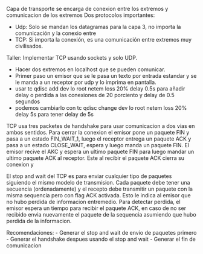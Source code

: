 Capa de transporte se encarga de conexion entre los extremos y comunicacion de los extremos
Dos protocolos importantes:
- Udp: Solo se mandan los datagramas para la capa 3, no importa la comunicación y la conexio entre 
- TCP: Si importa la conexión, es una comunicación entre extremos muy civilisados.

Taller: Implementar TCP usando sockets y solo UDP.

- Hacer dos extremos en localhost que se pueden comunicar.
- Primer paso un emisor que se le pasa un texto por entrada estandar y se le manda a un receptor por udp y lo imprima en pantalla.
- usar tc qdisc add dev lo root netem loss 20% delay 0.5s para añadir delay o perdida a las conexiones de 20 porciento y delay de 0.5 segundos
- podemos cambiarlo con tc qdisc change dev lo root netem loss 20% delay 5s para tener delay de 5s

TCP usa tres packetes de handshake para usar comunicacion a dos vias en ambos sentidos. Para cerrar la conexion el emisor pone un paquete FIN y pasa a un estado FIN_WAIT_1, luego el receptor entrega un paquete ACK y pasa a un estado CLOSE_WAIT, espera y luego manda un paquete FIN. El emisor recive el AKC y espera un ultimo paquete FIN para luego mandar un ultimo paquete ACK al receptor. Este al recibir el paquete ACK cierra su conexion y 

El stop and wait del TCP es para enviar cualquier tipo de paquetes siguiendo el mismo modelo de transmision. Cada paquete debe tener una secuencia (ordenadamente) y el recepto debe transmitir un paquete con la misma sequencia pero con flag ACK activada. Esto le indica al emisor que no hubo perdida de informacion entremedio. Para detectar perdida, el emisor espera un tiempo para recibir el paquete ACK, en caso de no ser recibido envia nuevamente el paquete de la sequencia asumiendo que hubo perdida de la informacion.



Recomendaciones:
    - Generar el stop and wait de envio de paquetes primero
    - Generar el handshake despues usando el stop and wait
    - Generar el fin de comunicacion